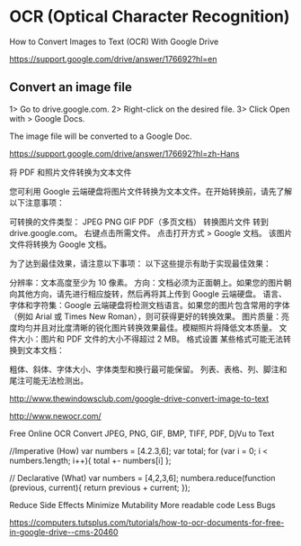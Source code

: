 # OCR (Optical Character Recognition)



How to Convert Images to Text (OCR) With Google Drive

https://support.google.com/drive/answer/176692?hl=en


## Convert an image file

1> Go to drive.google.com.
2> Right-click on the desired file.
3> Click Open with > Google Docs.


The image file will be converted to a Google Doc.




https://support.google.com/drive/answer/176692?hl=zh-Hans

将 PDF 和照片文件转换为文本文件

您可利用 Google 云端硬盘将图片文件转换为文本文件。在开始转换前，请先了解以下注意事项：

可转换的文件类型：
JPEG
PNG
GIF
PDF（多页文档）
转换图片文件
转到 drive.google.com。
右键点击所需文件。
点击打开方式 > Google 文档。
该图片文件将转换为 Google 文档。

为了达到最佳效果，请注意以下事项：
以下这些提示有助于实现最佳效果：

分辨率：文本高度至少为 10 像素。
方向：文档必须为正面朝上。如果您的图片朝向其他方向，请先进行相应旋转，然后再将其上传到 Google 云端硬盘。
语言、字体和字符集：Google 云端硬盘将检测文档语言。如果您的图片包含常用的字体（例如 Arial 或 Times New Roman），则可获得更好的转换效果。
图片质量：亮度均匀并且对比度清晰的锐化图片转换效果最佳。模糊照片将降低文本质量。
文件大小：图片和 PDF 文件的大小不得超过 2 MB。
格式设置
某些格式可能无法转换到文本文档：

粗体、斜体、字体大小、字体类型和换行最可能保留。
列表、表格、列、脚注和尾注可能无法检测出。






http://www.thewindowsclub.com/google-drive-convert-image-to-text


http://www.newocr.com/


Free Online OCR Convert JPEG, PNG, GIF, BMP, TIFF, PDF, DjVu to Text





//Imperative (How) 
var numbers = [4.2.3,6];
var total; 
for (var i = 0; i < numbers.1ength; i++){
    total +- numbers[i]
};

// Declarative (What)
var numbers = [4,2,3,6];
numbera.reduce(function (previous, current){
    return previous + current;
});


Reduce Side Effects
Minimize Mutability
More readable code
Less Bugs




https://computers.tutsplus.com/tutorials/how-to-ocr-documents-for-free-in-google-drive--cms-20460

















